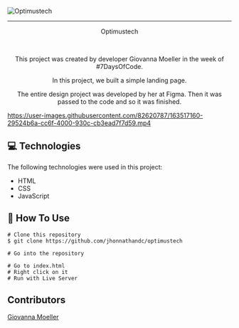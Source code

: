 ![Optimustech](https://user-images.githubusercontent.com/82620787/163490113-8e7261ce-f12f-407b-a2c9-e85557dcfc2f.svg)

<hr>

<p align='center'>Optimustech</p>
<br>
<p align='center'>This project was created by developer Giovanna Moeller in the week of #7DaysOfCode.</p>
<p align='center'>In this project, we built a simple landing page.</p>
<p align='center'>The entire design project was developed by her at Figma. Then it was passed to the code and so it was finished.</p>

https://user-images.githubusercontent.com/82620787/163517160-29524b6a-cc6f-4000-930c-cb3ead7f7d59.mp4

## :computer: Technologies
<p>The following technologies were used in this project:</p>
<ul>
  <li>HTML</li>
  <li>CSS</li>
  <li>JavaScript</li>
</ul>

## :mag_right: How To Use

```
# Clone this repository
$ git clone https://github.com/jhonnathandc/optimustech

# Go into the repository

# Go to index.html
# Right click on it
# Run with Live Server
```

## Contributors
<a href='https://github.com/giovannamoeller'>Giovanna Moeller</a>
